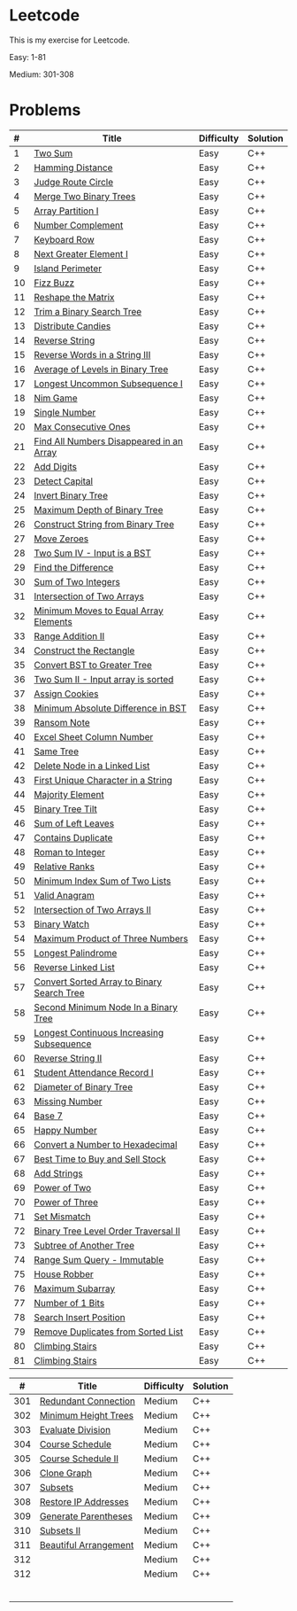 # Leetcode

This is my exercise for Leetcode.

Easy: 1-81

Medium: 301-308



# Problems

| #    | Title                                    | Difficulty | Solution |
| :--- | ---------------------------------------- | ---------- | -------- |
| 1    | [Two Sum](https://leetcode.com/problems/two-sum/description/) | Easy       | C++      |
| 2    | [Hamming Distance](https://leetcode.com/problems/hamming-distance) | Easy       | C++      |
| 3    | [Judge Route Circle](https://leetcode.com/problems/judge-route-circle) | Easy       | C++      |
| 4    | [Merge Two Binary Trees](https://leetcode.com/problems/merge-two-binary-trees) | Easy       | C++      |
| 5    | [Array Partition I](https://leetcode.com/problems/array-partition-i) | Easy       | C++      |
| 6    | [Number Complement](https://leetcode.com/problems/number-complement) | Easy       | C++      |
| 7    | [Keyboard Row](https://leetcode.com/problems/keyboard-row) | Easy       | C++      |
| 8    | [Next Greater Element I](https://leetcode.com/problems/next-greater-element-i) | Easy       | C++      |
| 9    | [Island Perimeter](https://leetcode.com/problems/island-perimeter) | Easy       | C++      |
| 10   | [Fizz Buzz](https://leetcode.com/problems/fizz-buzz) | Easy       | C++      |
| 11   | [Reshape the Matrix](https://leetcode.com/problems/reshape-the-matrix) | Easy       | C++      |
| 12   | [Trim a Binary Search Tree](https://leetcode.com/problems/trim-a-binary-search-tree) | Easy       | C++      |
| 13   | [Distribute Candies](https://leetcode.com/problems/distribute-candies) | Easy       | C++      |
| 14   | [Reverse String](https://leetcode.com/problems/reverse-string) | Easy       | C++      |
| 15   | [Reverse Words in a String III](https://leetcode.com/problems/reverse-words-in-a-string-iii) | Easy       | C++      |
| 16   | [Average of Levels in Binary Tree](https://leetcode.com/problems/average-of-levels-in-binary-tree) | Easy       | C++      |
| 17   | [Longest Uncommon Subsequence I ](https://leetcode.com/problems/longest-uncommon-subsequence-i) | Easy       | C++      |
| 18   | [Nim Game](https://leetcode.com/problems/nim-game) | Easy       | C++      |
| 19   | [Single Number](https://leetcode.com/problems/single-number) | Easy       | C++      |
| 20   | [Max Consecutive Ones](https://leetcode.com/problems/max-consecutive-ones) | Easy       | C++      |
| 21   | [Find All Numbers Disappeared in an Array](https://leetcode.com/problems/find-all-numbers-disappeared-in-an-array) | Easy       | C++      |
| 22   | [Add Digits](https://leetcode.com/problems/add-digits) | Easy       | C++      |
| 23   | [Detect Capital](https://leetcode.com/problems/detect-capital) | Easy       | C++      |
| 24   | [Invert Binary Tree](https://leetcode.com/problems/invert-binary-tree) | Easy       | C++      |
| 25   | [Maximum Depth of Binary Tree](https://leetcode.com/problems/maximum-depth-of-binary-tree) | Easy       | C++      |
| 26   | [Construct String from Binary Tree](https://leetcode.com/problems/construct-string-from-binary-tree) | Easy       | C++      |
| 27   | [Move Zeroes](https://leetcode.com/problems/move-zeroes) | Easy       | C++      |
| 28   | [Two Sum IV - Input is a BST](https://leetcode.com/problems/two-sum-iv-input-is-a-bst) | Easy       | C++      |
| 29   | [Find the Difference](https://leetcode.com/problems/find-the-difference) | Easy       | C++      |
| 30   | [Sum of Two Integers](https://leetcode.com/problems/sum-of-two-integers) | Easy       | C++      |
| 31   | [Intersection of Two Arrays](https://leetcode.com/problems/intersection-of-two-arrays) | Easy       | C++      |
| 32   | [Minimum Moves to Equal Array Elements](https://leetcode.com/problems/minimum-moves-to-equal-array-elements) | Easy       | C++      |
| 33   | [Range Addition II](https://leetcode.com/problems/range-addition-ii) | Easy       | C++      |
| 34   | [Construct the Rectangle](https://leetcode.com/problems/construct-the-rectangle) | Easy       | C++      |
| 35   | [Convert BST to Greater Tree](https://leetcode.com/problems/convert-bst-to-greater-tree) | Easy       | C++      |
| 36   | [Two Sum II - Input array is sorted](https://leetcode.com/problems/two-sum-ii-input-array-is-sorted) | Easy       | C++      |
| 37   | [Assign Cookies](https://leetcode.com/problems/assign-cookies) | Easy       | C++      |
| 38   | [Minimum Absolute Difference in BST](https://leetcode.com/problems/minimum-absolute-difference-in-bst) | Easy       | C++      |
| 39   | [Ransom Note](https://leetcode.com/problems/ransom-note) | Easy       | C++      |
| 40   | [Excel Sheet Column Number](https://leetcode.com/problems/excel-sheet-column-number) | Easy       | C++      |
| 41   | [Same Tree](https://leetcode.com/problems/same-tree) | Easy       | C++      |
| 42   | [Delete Node in a Linked List](https://leetcode.com/problems/delete-node-in-a-linked-list) | Easy       | C++      |
| 43   | [First Unique Character in a String](https://leetcode.com/problems/first-unique-character-in-a-string) | Easy       | C++      |
| 44   | [Majority Element](https://leetcode.com/problems/majority-element) | Easy       | C++      |
| 45   | [Binary Tree Tilt](https://leetcode.com/problems/binary-tree-tilt) | Easy       | C++      |
| 46   | [Sum of Left Leaves](https://leetcode.com/problems/sum-of-left-leaves) | Easy       | C++      |
| 47   | [Contains Duplicate](https://leetcode.com/problems/contains-duplicate) | Easy       | C++      |
| 48   | [Roman to Integer](https://leetcode.com/problems/roman-to-integer) | Easy       | C++      |
| 49   | [Relative Ranks](https://leetcode.com/problems/relative-ranks) | Easy       | C++      |
| 50   | [Minimum Index Sum of Two Lists](https://leetcode.com/problems/minimum-index-sum-of-two-lists) | Easy       | C++      |
| 51   | [Valid Anagram](https://leetcode.com/problems/valid-anagram) | Easy       | C++      |
| 52   | [Intersection of Two Arrays II](https://leetcode.com/problems/intersection-of-two-arrays-ii) | Easy       | C++      |
| 53   | [Binary Watch](https://leetcode.com/problems/binary-watch) | Easy       | C++      |
| 54   | [Maximum Product of Three Numbers](https://leetcode.com/problems/maximum-product-of-three-numbers) | Easy       | C++      |
| 55   | [Longest Palindrome](https://leetcode.com/problems/longest-palindrome) | Easy       | C++      |
| 56   | [Reverse Linked List](https://leetcode.com/problems/reverse-linked-list) | Easy       | C++      |
| 57   | [Convert Sorted Array to Binary Search Tree](https://leetcode.com/problems/convert-sorted-array-to-binary-search-tree) | Easy       | C++      |
| 58   | [Second Minimum Node In a Binary Tree](https://leetcode.com/problems/second-minimum-node-in-a-binary-tree) | Easy       | C++      |
| 59   | [Longest Continuous Increasing Subsequence](https://leetcode.com/problems/longest-continuous-increasing-subsequence) | Easy       | C++      |
| 60   | [Reverse String II](https://leetcode.com/problems/reverse-string-ii) | Easy       | C++      |
| 61   | [Student Attendance Record I](https://leetcode.com/problems/student-attendance-record-i) | Easy       | C++      |
| 62   | [Diameter of Binary Tree](https://leetcode.com/problems/diameter-of-binary-tree) | Easy       | C++      |
| 63   | [Missing Number](https://leetcode.com/problems/missing-number) | Easy       | C++      |
| 64   | [Base 7](https://leetcode.com/problems/base-7) | Easy       | C++      |
| 65   | [Happy Number](https://leetcode.com/problems/happy-number) | Easy       | C++      |
| 66   | [Convert a Number to Hexadecimal](https://leetcode.com/problems/convert-a-number-to-hexadecimal) | Easy       | C++      |
| 67   | [Best Time to Buy and Sell Stock](https://leetcode.com/problems/best-time-to-buy-and-sell-stock) | Easy       | C++      |
| 68   | [Add Strings](https://leetcode.com/problems/add-strings) | Easy       | C++      |
| 69   | [Power of Two](https://leetcode.com/problems/power-of-two) | Easy       | C++      |
| 70   | [Power of Three](https://leetcode.com/problems/power-of-three) | Easy       | C++      |
| 71   | [Set Mismatch](https://leetcode.com/problems/set-mismatch) | Easy       | C++      |
| 72   | [Binary Tree Level Order Traversal II](https://leetcode.com/problems/binary-tree-level-order-traversal-ii) | Easy       | C++      |
| 73   | [Subtree of Another Tree](https://leetcode.com/problems/subtree-of-another-tree) | Easy       | C++      |
| 74   | [Range Sum Query - Immutable](https://leetcode.com/problems/range-sum-query-immutable) | Easy       | C++      |
| 75   | [House Robber](https://leetcode.com/problems/house-robber) | Easy       | C++      |
| 76   | [Maximum Subarray](https://leetcode.com/problems/maximum-subarray) | Easy       | C++      |
| 77   | [Number of 1 Bits](https://leetcode.com/problems/number-of-1-bits) | Easy       | C++      |
| 78   | [Search Insert Position](https://leetcode.com/problems/search-insert-position) | Easy       | C++      |
| 79   | [Remove Duplicates from Sorted List](https://leetcode.com/problems/remove-duplicates-from-sorted-list) | Easy       | C++      |
| 80   | [Climbing Stairs](https://leetcode.com/problems/climbing-stairs) | Easy       | C++      |
| 81   | [Climbing Stairs](https://leetcode.com/problems/climbing-stairs) | Easy       | C++      |



| #    | Title                                    | Difficulty | Solution |
| ---- | ---------------------------------------- | ---------- | -------- |
| 301  | [Redundant Connection](https://leetcode.com/problems/redundant-connection/) | Medium     | C++      |
| 302  | [Minimum Height Trees](https://leetcode.com/problems/minimum-height-trees/) | Medium     | C++      |
| 303  | [Evaluate Division](https://leetcode.com/problems/evaluate-division/) | Medium     | C++      |
| 304  | [Course Schedule](https://leetcode.com/problems/course-schedule/) | Medium     | C++      |
| 305  | [Course Schedule II](https://leetcode.com/problems/course-schedule-ii/) | Medium     | C++      |
| 306  | [Clone Graph](https://leetcode.com/problems/clone-graph/) | Medium     | C++      |
| 307  | [Subsets](https://leetcode.com/problems/subsets/) | Medium     | C++      |
| 308  | [Restore IP Addresses](https://leetcode.com/problems/restore-ip-addresses/) | Medium     | C++      |
| 309  | [Generate Parentheses](https://leetcode.com/problems/generate-parentheses/) | Medium     | C++      |
| 310  | [Subsets II](https://leetcode.com/problems/subsets-ii/) | Medium     | C++      |
| 311  | [Beautiful Arrangement](https://leetcode.com/problems/beautiful-arrangement/) | Medium     | C++      |
| 312  |                                          | Medium     | C++      |
| 312  |                                          | Medium     | C++      |
|      |                                          |            |          |
|      |                                          |            |          |
|      |                                          |            |          |
|      |                                          |            |          |
|      |                                          |            |          |
|      |                                          |            |          |

